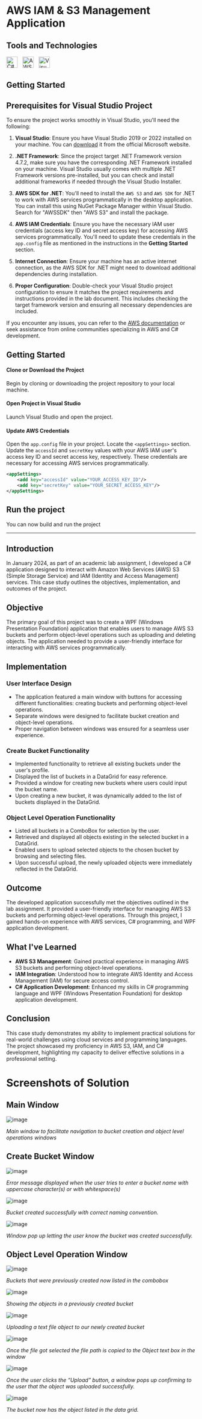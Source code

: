 # AWS IAM & S3 Management Application

## Tools and Technologies

<img align = "left" title="C#" width="30px" style="padding-right:10px;" src="https://cdn.jsdelivr.net/gh/devicons/devicon@latest/icons/csharp/csharp-original.svg">
<img align = "left" title="AWS: IAM, S3" width="30px" style="padding-right:10px;" src="https://cdn.jsdelivr.net/gh/devicons/devicon@latest/icons/amazonwebservices/amazonwebservices-plain-wordmark.svg">
<img align = "left" title="Visual Studio 2022" width="30px" style="padding-right:10px;" src="https://cdn.jsdelivr.net/gh/devicons/devicon@latest/icons/visualstudio/visualstudio-original.svg"> <br /> <br />



## Getting Started

## Prerequisites for Visual Studio Project

To ensure the project works smoothly in Visual Studio, you'll need the following:

1. **Visual Studio**: Ensure you have Visual Studio 2019 or 2022 installed on your machine. You can [download](https://visualstudio.microsoft.com/downloads/) it from the official Microsoft website.

2. **.NET Framework**: Since the project target .NET Framework version 4.7.2, make sure you have the corresponding .NET Framework installed on your machine. Visual Studio usually comes with multiple .NET Framework versions pre-installed, but you can check and install additional frameworks if needed through the Visual Studio Installer.

3. **AWS SDK for .NET**: You'll need to install the `AWS S3` and `AWS SDK` for .NET to work with AWS services programmatically in the desktop application. You can install this using NuGet Package Manager within Visual Studio. Search for "AWSSDK" then "AWS S3" and install the package.

4. **AWS IAM Credentials**: Ensure you have the necessary IAM user credentials (access key ID and secret access key) for accessing AWS services programmatically. You'll need to update these credentials in the `app.config` file as mentioned in the instructions in the **Getting Started** section.

5. **Internet Connection**: Ensure your machine has an active internet connection, as the AWS SDK for .NET might need to download additional dependencies during installation.

6. **Proper Configuration**: Double-check your Visual Studio project configuration to ensure it matches the project requirements and instructions provided in the lab document. This includes checking the target framework version and ensuring all necessary dependencies are included.

If you encounter any issues, you can refer to the [AWS documentation](https://docs.aws.amazon.com/sdk-for-net/v3/developer-guide/csharp_s3_code_examples.html) or seek assistance from online communities specializing in AWS and C# development.


## Getting Started
#### Clone or Download the Project
Begin by cloning or downloading the project repository to your local machine.

#### Open Project in Visual Studio
Launch Visual Studio and open the project.

#### Update AWS Credentials
Open the `app.config` file in your project.
Locate the `<appSettings>` section.
Update the `accessId` and `secretKey` values with your AWS IAM user's access key ID and secret access key, respectively. These credentials are necessary for accessing AWS services programmatically.

```xml
<appSettings>
    <add key="accessId" value="YOUR_ACCESS_KEY_ID"/>
    <add key="secretKey" value="YOUR_SECRET_ACCESS_KEY"/>
</appSettings>
```

## Run the project
You can now build and run the project
<br>

---

## Introduction
In January 2024, as part of an academic lab assignment, I developed a C# application designed to interact with Amazon Web Services (AWS) S3 (Simple Storage Service) and IAM (Identity and Access Management) services. This case study outlines the objectives, implementation, and outcomes of the project.

## Objective
The primary goal of this project was to create a WPF (Windows Presentation Foundation) application that enables users to manage AWS S3 buckets and perform object-level operations such as uploading and deleting objects. The application needed to provide a user-friendly interface for interacting with AWS services programmatically.

## Implementation

### User Interface Design
- The application featured a main window with buttons for accessing different functionalities: creating buckets and performing object-level operations.
- Separate windows were designed to facilitate bucket creation and object-level operations.
- Proper navigation between windows was ensured for a seamless user experience.

### Create Bucket Functionality
- Implemented functionality to retrieve all existing buckets under the user's profile.
- Displayed the list of buckets in a DataGrid for easy reference.
- Provided a window for creating new buckets where users could input the bucket name.
- Upon creating a new bucket, it was dynamically added to the list of buckets displayed in the DataGrid.

### Object Level Operation Functionality
- Listed all buckets in a ComboBox for selection by the user.
- Retrieved and displayed all objects existing in the selected bucket in a DataGrid.
- Enabled users to upload selected objects to the chosen bucket by browsing and selecting files.
- Upon successful upload, the newly uploaded objects were immediately reflected in the DataGrid.


## Outcome
The developed application successfully met the objectives outlined in the lab assignment. It provided a user-friendly interface for managing AWS S3 buckets and performing object-level operations. Through this project, I gained hands-on experience with AWS services, C# programming, and WPF application development.

## What I've Learned
- **AWS S3 Management**: Gained practical experience in managing AWS S3 buckets and performing object-level operations.
- **IAM Integration**: Understood how to integrate AWS Identity and Access Management (IAM) for secure access control.
- **C# Application Development**: Enhanced my skills in C# programming language and WPF (Windows Presentation Foundation) for desktop application development.


## Conclusion
This case study demonstrates my ability to implement practical solutions for real-world challenges using cloud services and programming languages. The project showcased my proficiency in AWS S3, IAM, and C# development, highlighting my capacity to deliver effective solutions in a professional setting.



# Screenshots of Solution

## Main Window
![image](https://github.com/TariqueJemison01/aws-iam-s3-service/assets/119014013/748b5ca1-cf20-46f6-8f7a-48f37cd22a1d)

*Main window to facilitate navigation to bucket creation and object level operations windows*

## Create Bucket Window
![image](https://github.com/TariqueJemison01/aws-iam-s3-service/assets/119014013/6b4fe885-1688-4f20-a662-b81021f52f65)

*Error message displayed when the user tries to enter a bucket name with uppercase character(s) or with whitespace(s)*

![image](https://github.com/TariqueJemison01/aws-iam-s3-service/assets/119014013/b65ddda0-3270-4021-9f98-7add288119b5)

*Bucket created successfully with correct naming convention.*

![image](https://github.com/TariqueJemison01/aws-iam-s3-service/assets/119014013/07beffb4-5143-492b-957c-ae4f44a93f09)

*Window pop up letting the user know the bucket was created successfully.*

## Object Level Operation Window
![image](https://github.com/TariqueJemison01/aws-iam-s3-service/assets/119014013/751abc6b-ed3e-4395-9ce5-68bc6828027b)

*Buckets that were previously created now listed in the combobox*

![image](https://github.com/TariqueJemison01/aws-iam-s3-service/assets/119014013/1d8eeee6-6d1b-4d1c-b2de-2b3f06642441)

*Showing the objects in a previously created bucket*

![image](https://github.com/TariqueJemison01/aws-iam-s3-service/assets/119014013/a62081cf-316c-4f85-b649-f6950345083c)

*Uploading a text file object to our newly created bucket*

![image](https://github.com/TariqueJemison01/aws-iam-s3-service/assets/119014013/029356ae-7ba1-428a-a97b-49d97f2acf27)

*Once the file got selected the file path is copied to the Object text box in the window*

![image](https://github.com/TariqueJemison01/aws-iam-s3-service/assets/119014013/4640cdbf-d0c1-4418-8f12-06e0515df178)

*Once the user clicks the “Upload” button, a window pops up confirming to the user that the object was uploaded successfully.*

![image](https://github.com/TariqueJemison01/aws-iam-s3-service/assets/119014013/9ad700a8-fb0d-42e9-83c3-0d268d4378d0)

*The bucket now has the object listed in the data grid.*
